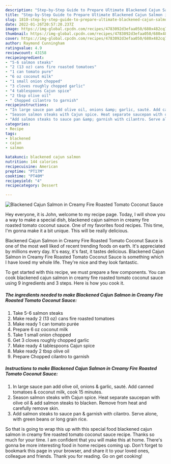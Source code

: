 ```yaml
---
description: "Step-by-Step Guide to Prepare Ultimate Blackened Cajun Salmon in Creamy Fire Roasted Tomato Coconut Sauce"
title: "Step-by-Step Guide to Prepare Ultimate Blackened Cajun Salmon in Creamy Fire Roasted Tomato Coconut Sauce"
slug: 1810-step-by-step-guide-to-prepare-ultimate-blackened-cajun-salmon-in-creamy-fire-roasted-tomato-coconut-sauce
date: 2022-01-26T20:57:20.237Z
image: https://img-global.cpcdn.com/recipes/4783092d3efaa050/680x482cq70/blackened-cajun-salmon-in-creamy-fire-roasted-tomato-coconut-sauce-recipe-main-photo.jpg
thumbnail: https://img-global.cpcdn.com/recipes/4783092d3efaa050/680x482cq70/blackened-cajun-salmon-in-creamy-fire-roasted-tomato-coconut-sauce-recipe-main-photo.jpg
cover: https://img-global.cpcdn.com/recipes/4783092d3efaa050/680x482cq70/blackened-cajun-salmon-in-creamy-fire-roasted-tomato-coconut-sauce-recipe-main-photo.jpg
author: Raymond Cunningham
ratingvalue: 4.9
reviewcount: 43158
recipeingredient:
- "5-6 salmon steaks"
- "2 (13 oz) cans fire roasted tomatoes"
- "1 can tomato pure"
- "6 oz coconut milk"
- "1 small onion chopped"
- "3 cloves roughly chopped garlic"
- "4 tablespoons Cajun spice"
- "2 tbsp olive oil"
- " Chopped cilantro to garnish"
recipeinstructions:
- "In large sauce pan add olive oil, onions &amp; garlic, sauté. Add canned tomatoes &amp; coconut milk, cook 15 minutes."
- "Season salmon steaks with Cajun spice. Heat separate saucepan with olive oil &amp; add salmon steaks to blacken. Remove from heat and carefully remove skin."
- "Add salmon steaks to sauce pan &amp; garnish with cilantro. Serve alone, with green beans or long grain rice."
categories:
- Recipe
tags:
- blackened
- cajun
- salmon

katakunci: blackened cajun salmon 
nutrition: 144 calories
recipecuisine: American
preptime: "PT17M"
cooktime: "PT40M"
recipeyield: "4"
recipecategory: Dessert

---
```



![Blackened Cajun Salmon in Creamy Fire Roasted Tomato Coconut Sauce](https://img-global.cpcdn.com/recipes/4783092d3efaa050/680x482cq70/blackened-cajun-salmon-in-creamy-fire-roasted-tomato-coconut-sauce-recipe-main-photo.jpg)

Hey everyone, it is John, welcome to my recipe page. Today, I will show you a way to make a special dish, blackened cajun salmon in creamy fire roasted tomato coconut sauce. One of my favorites food recipes. This time, I'm gonna make it a bit unique. This will be really delicious.



Blackened Cajun Salmon in Creamy Fire Roasted Tomato Coconut Sauce is one of the most well liked of recent trending foods on earth. It's appreciated by millions every day. It's easy, it's fast, it tastes delicious. Blackened Cajun Salmon in Creamy Fire Roasted Tomato Coconut Sauce is something which I have loved my whole life. They're nice and they look fantastic.


To get started with this recipe, we must prepare a few components. You can cook blackened cajun salmon in creamy fire roasted tomato coconut sauce using 9 ingredients and 3 steps. Here is how you cook it.

<!--inarticleads1-->

##### The ingredients needed to make Blackened Cajun Salmon in Creamy Fire Roasted Tomato Coconut Sauce:

1. Take 5-6 salmon steaks
1. Make ready 2 (13 oz) cans fire roasted tomatoes
1. Make ready 1 can tomato purée
1. Prepare 6 oz coconut milk
1. Take 1 small onion chopped
1. Get 3 cloves roughly chopped garlic
1. Make ready 4 tablespoons Cajun spice
1. Make ready 2 tbsp olive oil
1. Prepare  Chopped cilantro to garnish




<!--inarticleads2-->

##### Instructions to make Blackened Cajun Salmon in Creamy Fire Roasted Tomato Coconut Sauce:

1. In large sauce pan add olive oil, onions &amp; garlic, sauté. Add canned tomatoes &amp; coconut milk, cook 15 minutes.
1. Season salmon steaks with Cajun spice. Heat separate saucepan with olive oil &amp; add salmon steaks to blacken. Remove from heat and carefully remove skin.
1. Add salmon steaks to sauce pan &amp; garnish with cilantro. Serve alone, with green beans or long grain rice.




So that is going to wrap this up with this special food blackened cajun salmon in creamy fire roasted tomato coconut sauce recipe. Thanks so much for your time. I am confident that you will make this at home. There's gonna be more interesting food in home recipes coming up. Don't forget to bookmark this page in your browser, and share it to your loved ones, colleague and friends. Thank you for reading. Go on get cooking!
